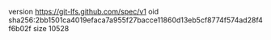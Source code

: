 version https://git-lfs.github.com/spec/v1
oid sha256:2bb1501ca4019efaca7a955f27bacce11860d13eb5cf8774f574ad28f4f6b02f
size 10528
